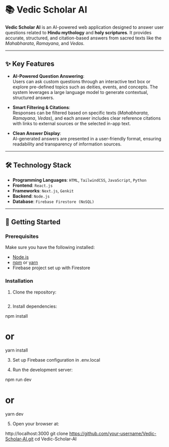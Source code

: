# 📚 Vedic Scholar AI  

**Vedic Scholar AI** is an AI-powered web application designed to answer user questions related to **Hindu mythology** and **holy scriptures**. It provides accurate, structured, and citation-based answers from sacred texts like the *Mahabharata*, *Ramayana*, and *Vedas*.  

---

## ✨ Key Features  

- **AI-Powered Question Answering**:  
  Users can ask custom questions through an interactive text box or explore pre-defined topics such as deities, events, and concepts. The system leverages a large language model to generate contextual, structured answers.  

- **Smart Filtering & Citations**:  
  Responses can be filtered based on specific texts (*Mahabharata*, *Ramayana*, *Vedas*), and each answer includes clear reference citations with links to external sources or the selected in-app text.  

- **Clean Answer Display**:  
  AI-generated answers are presented in a user-friendly format, ensuring readability and transparency of information sources.  

---

## 🛠️ Technology Stack  

- **Programming Languages**: `HTML`, `TailwindCSS`, `JavaScript`, `Python`  
- **Frontend**: `React.js`  
- **Frameworks**: `Next.js`, `Genkit`  
- **Backend**: `Node.js`  
- **Database**: `Firebase Firestore (NoSQL)`  

---

## 🚀 Getting Started  

### Prerequisites  
Make sure you have the following installed:  
- [Node.js](https://nodejs.org/)  
- [npm](https://www.npmjs.com/) or [yarn](https://yarnpkg.com/)  
- Firebase project set up with Firestore  

### Installation  

1. Clone the repository:  
   ```bash

2. Install dependencies:

npm install
# or
yarn install

3. Set up Firebase configuration in .env.local

4. Run the development server:

npm run dev
# or
yarn dev


5. Open your browser at:

http://localhost:3000
   git clone https://github.com/your-username/Vedic-Scholar-AI.git
   cd Vedic-Scholar-AI
